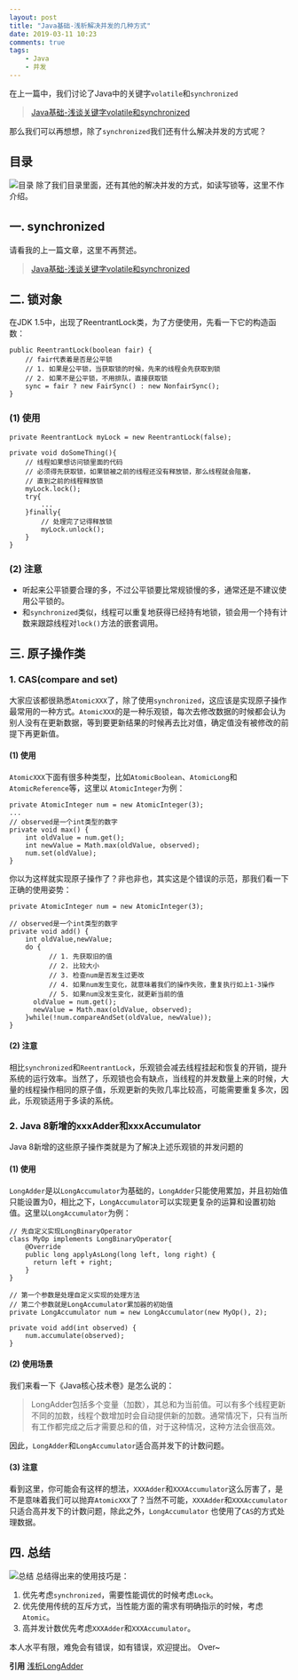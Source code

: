 ```yaml
---
layout: post
title: "Java基础-浅析解决并发的几种方式"
date: 2019-03-11 10:23
comments: true
tags: 
	- Java
	- 并发
---
```


在上一篇中，我们讨论了Java中的关键字`volatile`和`synchronized`
> [Java基础-浅谈关键字volatile和synchronized](https://www.jianshu.com/p/327daf7dff34)

那么我们可以再想想，除了`synchronized`我们还有什么解决并发的方式呢？

<!-- more -->

## 目录

![目录](https://upload-images.jianshu.io/upload_images/9271486-9b1590b32a93fde0.png?imageMogr2/auto-orient/strip%7CimageView2/2/w/1240)
除了我们目录里面，还有其他的解决并发的方式，如读写锁等，这里不作介绍。
## 一. synchronized

请看我的上一篇文章，这里不再赘述。
> [Java基础-浅谈关键字volatile和synchronized](https://www.jianshu.com/p/327daf7dff34)
## 二. 锁对象

在JDK 1.5中，出现了ReentrantLock类，为了方便使用，先看一下它的构造函数：
```
public ReentrantLock(boolean fair) {
    // fair代表着是否是公平锁
    // 1. 如果是公平锁，当获取锁的时候，先来的线程会先获取到锁
    // 2. 如果不是公平锁，不用排队，直接获取锁
    sync = fair ? new FairSync() : new NonfairSync();
}
```
### (1) 使用
```
private ReentrantLock myLock = new ReentrantLock(false);

private void doSomeThing(){
    // 线程如果想访问锁里面的代码
    // 必须得先获取锁，如果锁被之前的线程还没有释放锁，那么线程就会阻塞，
    // 直到之前的线程释放锁
    myLock.lock();
    try{
        ...
    }finally{
        // 处理完了记得释放锁
        myLock.unlock();
    }
}
```
### (2) 注意
- 听起来公平锁要合理的多，不过公平锁要比常规锁慢的多，通常还是不建议使用公平锁的。
- 和`synchronized`类似，线程可以重复地获得已经持有地锁，锁会用一个持有计数来跟踪线程对`lock()`方法的嵌套调用。
## 三. 原子操作类

### 1. CAS(compare and set)

大家应该都很熟悉`AtomicXXX`了，除了使用`synchronized`，这应该是实现原子操作最常用的一种方式。`AtomicXXX`的是一种乐观锁，每次去修改数据的时候都会认为别人没有在更新数据，等到要更新结果的时候再去比对值，确定值没有被修改的前提下再更新值。
#### (1) 使用

`AtomicXXX`下面有很多种类型，比如`AtomicBoolean`、`AtomicLong`和`AtomicReference`等，这里以 `AtomicInteger`为例：

```
private AtomicInteger num = new AtomicInteger(3);
...
// observed是一个int类型的数字
private void max() {
    int oldValue = num.get();
    int newValue = Math.max(oldValue, observed);
    num.set(oldValue);
}
```
你以为这样就实现原子操作了？非也非也，其实这是个错误的示范，那我们看一下正确的使用姿势：
```
private AtomicInteger num = new AtomicInteger(3);
	
// observed是一个int类型的数字
private void add() {
    int oldValue,newValue;
    do {
          // 1. 先获取旧的值
          // 2. 比较大小
          // 3. 检查num是否发生过更改
          // 4. 如果num发生变化，就意味着我们的操作失败，重复执行如上1-3操作
          // 5. 如果num没发生变化，就更新当前的值
	  oldValue = num.get();
	  newValue = Math.max(oldValue, observed);
    }while(!num.compareAndSet(oldValue, newValue));
}
```
#### (2) 注意

相比`synchronized`和`ReentrantLock`，乐观锁会减去线程挂起和恢复的开销，提升系统的运行效率。当然了，乐观锁也会有缺点，当线程的并发数量上来的时候，大量的线程操作相同的原子值，乐观更新的失败几率比较高，可能需要重复多次，因此，乐观锁适用于多读的系统。
### 2. Java 8新增的xxxAdder和xxxAccumulator

Java 8新增的这些原子操作类就是为了解决上述乐观锁的并发问题的
#### (1) 使用

`LongAdder`是以`LongAccumulator`为基础的，`LongAdder`只能使用累加，并且初始值只能设置为0，相比之下，`LongAccumulator`可以实现更复杂的运算和设置初始值。这里以`LongAccumulator`为例：

```
// 先自定义实现LongBinaryOperator
class MyOp implements LongBinaryOperator{
    @Override
    public long applyAsLong(long left, long right) {
	  return left + right;
    }
}

// 第一个参数是处理自定义实现的处理方法
// 第二个参数就是LongAccumulator累加器的初始值
private LongAccumulator num = new LongAccumulator(new MyOp(), 2);
	
private void add(int observed) {
    num.accumulate(observed);
}
```
#### (2) 使用场景

我们来看一下《Java核心技术卷》是怎么说的：
> LongAdder包括多个变量（加数），其总和为当前值。可以有多个线程更新不同的加数，线程个数增加时会自动提供新的加数。通常情况下，只有当所有工作都完成之后才需要总和的值，对于这种情况，这种方法会很高效。

因此，`LongAdder`和`LongAccumulator`适合高并发下的计数问题。
#### (3) 注意

看到这里，你可能会有这样的想法，`XXXAdder`和`XXXAccumulator`这么厉害了，是不是意味着我们可以抛弃`AtomicXXX`了？当然不可能，`XXXAdder`和`XXXAccumulator`只适合高并发下的计数问题，除此之外，`LongAccumulator`
也使用了`CAS`的方式处理数据。

## 四. 总结

![总结](https://upload-images.jianshu.io/upload_images/9271486-dbd8dea70c21851a.png?imageMogr2/auto-orient/strip%7CimageView2/2/w/1240)
总结得出来的使用技巧是：
1. 优先考虑`synchronized`，需要性能调优的时候考虑`Lock`。
2. 优先使用传统的互斥方式，当性能方面的需求有明确指示的时候，考虑`Atomic`。
3. 高并发计数优先考虑`XXXAdder`和`XXXAccumulator`。

本人水平有限，难免会有错误，如有错误，欢迎提出。
Over~

**引用**
[浅析LongAdder](https://www.jianshu.com/writer#/notebooks/19352650/notes/42558601/preview)










